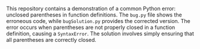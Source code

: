 This repository contains a demonstration of a common Python error: unclosed parentheses in function definitions. The `bug.py` file shows the erroneous code, while `bugSolution.py` provides the corrected version. The error occurs when parentheses are not properly closed in a function definition, causing a `SyntaxError`.  The solution involves simply ensuring that all parentheses are correctly closed.